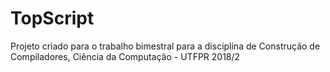 # TopScript

Projeto criado para o trabalho bimestral para a disciplina de Construção de Compiladores, Ciência da Computação - UTFPR 2018/2
